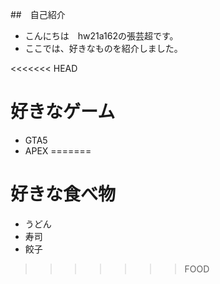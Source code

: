 ##　自己紹介
   - こんにちは　hw21a162の張芸超です。
   - ここでは、好きなものを紹介しました。

<<<<<<< HEAD
# 好きなゲーム

   - GTA5
   - APEX
=======
# 好きな食べ物
   - うどん
   - 寿司
   - 餃子
>>>>>>> FOOD
